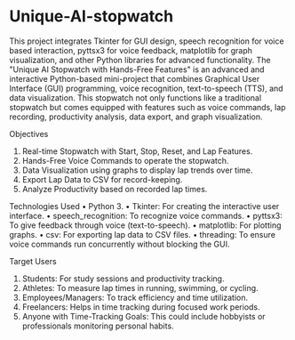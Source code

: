 # Unique-AI-stopwatch
This project integrates Tkinter for GUI design, speech recognition for voice based interaction, pyttsx3 for voice feedback, matplotlib for graph visualization,  and other Python libraries for advanced functionality.
The "Unique AI Stopwatch with Hands-Free Features" is an advanced and 
interactive Python-based mini-project that combines Graphical User Interface 
(GUI) programming, voice recognition, text-to-speech (TTS), and data 
visualization. This stopwatch not only functions like a traditional stopwatch but 
comes equipped with features such as voice commands, lap recording, 
productivity analysis, data export, and graph visualization.


Objectives 
1. Real-time Stopwatch with Start, Stop, Reset, and Lap Features. 
2. Hands-Free Voice Commands to operate the stopwatch. 
3. Data Visualization using graphs to display lap trends over time. 
4. Export Lap Data to CSV for record-keeping. 
5. Analyze Productivity based on recorded lap times.


Technologies Used 
• Python 3. 
• Tkinter: For creating the interactive user interface. 
• speech_recognition: To recognize voice commands. 
• pyttsx3: To give feedback through voice (text-to-speech). 
• matplotlib: For plotting graphs. 
• csv: For exporting lap data to CSV files. 
• threading: To ensure voice commands run concurrently without 
blocking the GUI.

Target Users 
1. Students: For study sessions and productivity tracking. 
2. Athletes: To measure lap times in running, swimming, or cycling. 
3. Employees/Managers: To track efficiency and time utilization. 
4. Freelancers: Helps in time tracking during focused work periods. 
5. Anyone with Time-Tracking Goals: This could include hobbyists or 
professionals monitoring personal habits.
